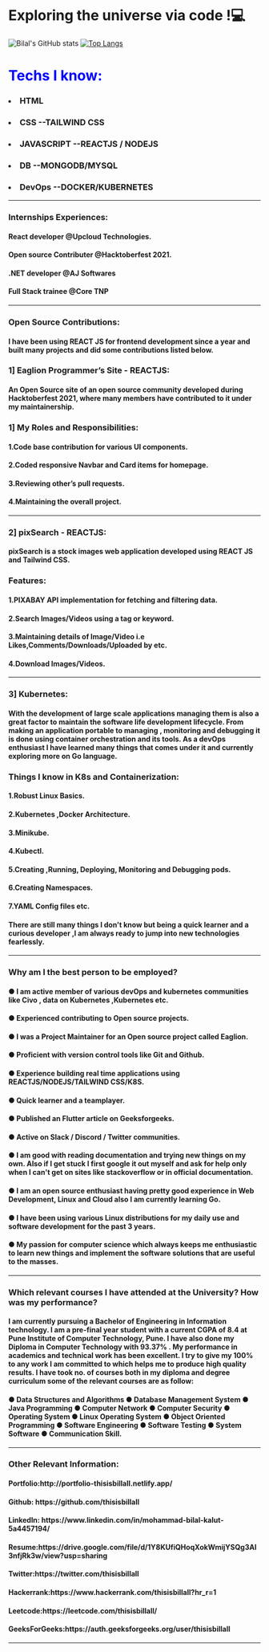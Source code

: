 <h1>Exploring the universe via code !💻</h1>
<!-- 
<img src= "https://github.com/thisisbillall/thisisbillall/blob/main/img/Banner.jpg"/> -->




![Bilal's GitHub stats](https://github-readme-stats.vercel.app/api?username=thisisbillall&show_icons=true)
[![Top Langs](https://github-readme-stats.vercel.app/api/top-langs/?username=thisisbillall)](https://github.com/thisisbillall/github-readme-stats)

<!-- <h1><b>Socials:</b></h1>
<table align="center">
  <tr>
      <th><a href="https://twitter.com/thisisbillall"><img height="30" src="https://github.com/WaylonWalker/WaylonWalker/blob/main/icon/twitter.png?raw=true"></a>&nbsp;&nbsp;</th>
      <th><a href="https://www.linkedin.com/in/mohammad-bilal-5a4457194/"><img height="30" src="https://github.com/WaylonWalker/WaylonWalker/blob/main/icon/linkedin.png?raw=true"></a></th>
      <th><a href="https://www.instagram.com/thisisbillall/"><img height="30" src="https://github.com/WaylonWalker/WaylonWalker/blob/main/icon/instagram.jpg?raw=true"></a>&nbsp;&nbsp;
    </th>
     <th><a href="https://www.hackerrank.com/thisisbillall"><img height="30" src="./img/hack.png"></a>&nbsp;&nbsp;</th>
      <th><a href="https://leetcode.com/thisisbillall/"><img height="30" src="./img/leet.png"></a>&nbsp;&nbsp;</th>

  </tr>
</table> -->


<h1 style="color:blue"><b>Techs I know: </b></h1>
<h3><b><li>HTML</li></b></h3>
<h3><b><li>CSS --TAILWIND CSS</li></b></h3>
<h3><b><li>JAVASCRIPT --REACTJS / NODEJS</li></b></h3>
<h3><b><li>DB --MONGODB/MYSQL</li></b></h3>
<h3><b><li>DevOps --DOCKER/KUBERNETES</li></b></h3>

<hr/>

<h3><b>Internships Experiences:</b></h3>

<h4>React developer @Upcloud Technologies.</h4>
<h4>Open source Contributer @Hacktoberfest 2021.</h4>
<h4>.NET developer @AJ Softwares</h4>
<h4>Full Stack trainee @Core TNP</h4>

<hr/>


<h3><b>Open Source Contributions:</b></h3>
<h4> I have been using REACT JS for frontend development since a year and built many projects and did some contributions listed below. </h4>
 
<h3><b>1] Eaglion Programmer’s Site - REACTJS:</b></h3>

<h4>An Open Source site of an open source community developed during Hacktoberfest 2021, where many members have contributed to it under my maintainership.</h4>

<h3><b>1] My Roles and Responsibilities:</b></h3>

<h4>1.Code base contribution for various UI components.</h4>
<h4>2.Coded responsive Navbar and Card items for homepage.</h4>
<h4>3.Reviewing other’s pull requests. </h4>
<h4>4.Maintaining the overall project.</h4>

<hr/>


<h3><b>2] pixSearch - REACTJS:</b></h3>

<h4>pixSearch is a stock images web application developed using REACT JS  and Tailwind CSS.</h4>
<h3><b>Features:</b></h3>

<h4>1.PIXABAY API implementation for fetching and filtering data.</h4>
<h4>2.Search Images/Videos using a tag or keyword.</h4>
<h4>3.Maintaining details of Image/Video i.e Likes,Comments/Downloads/Uploaded by etc.</h4>
<h4>4.Download Images/Videos. </h4>

<hr/>


<h3><b>3] Kubernetes:</b></h3>
<h4>With the development of large scale applications managing them is also a great factor to maintain the software life development lifecycle. From making an application portable to  managing , monitoring and debugging it is done using container orchestration and its tools. As a devOps enthusiast I have learned many things that comes under it and currently exploring more on Go language.</h4>

<h3><b>Things I know in K8s and Containerization:</b></h3>
<h4>1.Robust Linux Basics.</h4>
<h4>2.Kubernetes ,Docker Architecture.</h4>
<h4><b>3.Minikube.</b></h4>
<h4><b>4.Kubectl.</b></h4>
<h4><b>5.Creating ,Running, Deploying, Monitoring and Debugging pods.</b></h4>
<h4><b>6.Creating Namespaces.</b></h4>
<h4><b>7.YAML Config files etc.</b></h4>
<h4><b>There are still many things I don't know but being a quick learner and a curious developer ,I am always ready to jump into new technologies fearlessly.</b></h4>

<hr/>

<h3>Why am I the best person to be employed? </h3>
<h4><b>●	I am active member of various devOps and kubernetes communities like Civo , data on Kubernetes ,Kubernetes etc.</b></h4>
<h4><b>●	Experienced contributing to Open source projects.</b></h4>
<h4><b>●	I was a Project Maintainer for an Open source project called Eaglion.</b></h4>
<h4><b>●	Proficient with version control tools like Git and Github.</b></h4>
<h4><b>●	Experience building real time applications using REACTJS/NODEJS/TAILWIND CSS/K8S.</b></h4>
<h4><b>●	Quick learner and a teamplayer.</b></h4>
<h4><b>●	Published an Flutter article  on Geeksforgeeks.</b></h4>
<h4><b>●	Active on Slack / Discord / Twitter communities.</b></h4>
<h4><b>●	I am good with reading documentation and trying new things on my own. Also if I get stuck I first google it out myself and ask for help only when I can't get on sites like stackoverflow or in official documentation. </b></h4>
<h4><b>●	 I am an open source enthusiast having pretty good experience in Web Development, Linux and Cloud also I am currently learning Go. </b></h4>
<h4><b>●	 I have been using various Linux distributions for my daily use and software development for the past 3 years. </b></h4>
<h4><b>●	My passion for computer science which always keeps me enthusiastic to learn new things and implement the software solutions that are useful to the masses. </b></h4>



<hr/>

 <h3><b>Which relevant courses I have  attended at the University? How was my performance?</b></h3>
<h4>
 I am currently pursuing a Bachelor of Engineering in Information technology. I am a pre-final year student with a current CGPA of 8.4 at Pune Institute of Computer Technology, Pune. I have also done my Diploma in Computer Technology with 93.37% . My performance in academics and technical work has been excellent. I try to give my 100% to any work I am committed to which helps me to produce high quality results. I have took no. of courses both in my diploma and degree curriculum some of the relevant courses are as follow:
 </h4>
<h4><b>
● Data Structures and Algorithms ● Database Management System ● Java Programming ● Computer Network ● Computer Security ● Operating System ● Linux Operating System ● Object Oriented Programming ● Software Engineering ● Software Testing ● System Software ● Communication Skill.
 </b></h4>
<hr/>


<h3><b>Other Relevant Information:</b></h3>

<h4><b>Portfolio:http://portfolio-thisisbillall.netlify.app/</b></h4>
<h4><b>Github: https://github.com/thisisbillall</b></h4>
<h4><b>LinkedIn: https://www.linkedin.com/in/mohammad-bilal-kalut-5a4457194/</b></h4>
<h4><b>Resume:https://drive.google.com/file/d/1Y8KUfiQHoqXokWmijYSQg3Al3nfjRk3w/view?usp=sharing</b></h4>
<h4><b>Twitter:https://twitter.com/thisisbillall</b></h4>
<h4><b>Hackerrank:https://www.hackerrank.com/thisisbillall?hr_r=1</b></h4>
<h4><b>Leetcode:https://leetcode.com/thisisbillall/</b></h4>
<h4><b>GeeksForGeeks:https://auth.geeksforgeeks.org/user/thisisbillall</b></h4>

<hr/>





